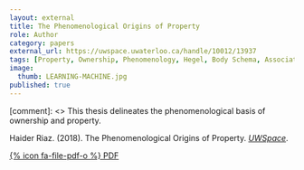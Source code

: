 ```yaml
---
layout: external
title: The Phenomenological Origins of Property
role: Author
category: papers
external_url: https://uwspace.uwaterloo.ca/handle/10012/13937
tags: [Property, Ownership, Phenomenology, Hegel, Body Schema, Associative Psychology, Minimal Self]
image:
  thumb: LEARNING-MACHINE.jpg
published: true
---
```


[comment]: <> This thesis delineates the phenomenological basis of ownership and property.

Haider Riaz. (2018). The Phenomenological Origins of Property. *[UWSpace](https://uwspace.uwaterloo.ca/)*. 

[{% icon fa-file-pdf-o %} PDF](/papers/BIT-TAG.pdf)
